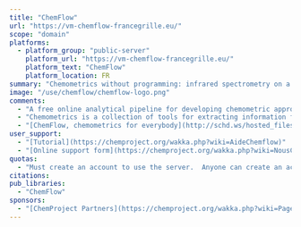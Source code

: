```yaml
---
title: "ChemFlow"
url: "https://vm-chemflow-francegrille.eu/"
scope: "domain"
platforms:
  - platform_group: "public-server"
    platform_url: "https://vm-chemflow-francegrille.eu/"
    platform_text: "ChemFlow"
    platform_location: FR
summary: "Chemometrics without programming: infrared spectrometry on a Galaxy platform."
image: "/use/chemflow/chemflow-logo.png"
comments:
  - "A free online analytical pipeline for developing chemometric approaches."
  - "Chemometrics is a collection of tools for extracting information from spectral data. The methods are essentially linear, with regressions, discriminant analyzes, unsupervised classifications, spectral decompositions, multi-array-multipath methods, plus pretreatments. Many applications focus on the near infrared. Its complementarity with the [Chemoocs mooc on France Digital University](https://www.fun-mooc.fr/) guarantees the correct use of chemometrics tools."
  - "[ChemFlow, chemometrics for everybody](http://schd.ws/hosted_files/gcc2017/97/P28_ChemFlow_poster-en_GCC2017.pdf), poster [presented at GCC2017](https://sched.co/B8Z9)."
user_support:
  - "[Tutorial](https://chemproject.org/wakka.php?wiki=AideChemflow)"
  - "[Online support form](https://chemproject.org/wakka.php?wiki=NousContacter)"
quotas:
  - "Must create an account to use the server.  Anyone can create an account."
citations:
pub_libraries:
  - "ChemFlow"
sponsors:
  - "[ChemProject Partners](https://chemproject.org/wakka.php?wiki=PagePrincipale)"
---
```

